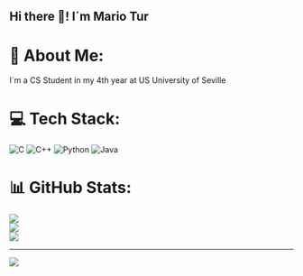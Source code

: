 ## Hi there 👋! I´m Mario Tur
# 💫 About Me:
I´m a CS Student in my 4th year at US University of Seville<br>


# 💻 Tech Stack:
![C](https://img.shields.io/badge/c-%2300599C.svg?style=for-the-badge&logo=c&logoColor=white) ![C++](https://img.shields.io/badge/c++-%2300599C.svg?style=for-the-badge&logo=c%2B%2B&logoColor=white) ![Python](https://img.shields.io/badge/python-3670A0?style=for-the-badge&logo=python&logoColor=ffdd54) ![Java](https://img.shields.io/badge/java-%23ED8B00.svg?style=for-the-badge&logo=openjdk&logoColor=white)
# 📊 GitHub Stats:
![](https://github-readme-stats.vercel.app/api?username=Mariotuur&theme=dark&hide_border=false&include_all_commits=true&count_private=true)<br/>
![](https://nirzak-streak-stats.vercel.app/?user=Mariotuur&theme=dark&hide_border=false)<br/>
![](https://github-readme-stats.vercel.app/api/top-langs/?username=Mariotuur&theme=dark&hide_border=false&include_all_commits=true&count_private=true&layout=compact)

---
[![](https://visitcount.itsvg.in/api?id=Mariotuur&icon=0&color=9)](https://visitcount.itsvg.in)

<!-- Proudly created with GPRM ( https://gprm.itsvg.in ) -->